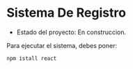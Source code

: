<h1> Sistema De Registro</h1>

- Estado del proyecto: En construccion.

Para ejecutar el sistema, debes poner:

```npm istall react```
